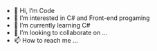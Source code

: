 - 👋 Hi, I’m Code
- 👀 I’m interested in C# and Front-end progaming
- 🌱 I’m currently learning C#
- 💞️ I’m looking to collaborate on ...
- 📫 How to reach me ...

<!---
Codeficador/Codeficador is a ✨ special ✨ repository because its `README.md` (this file) appears on your GitHub profile.
You can click the Preview link to take a look at your changes.
--->
